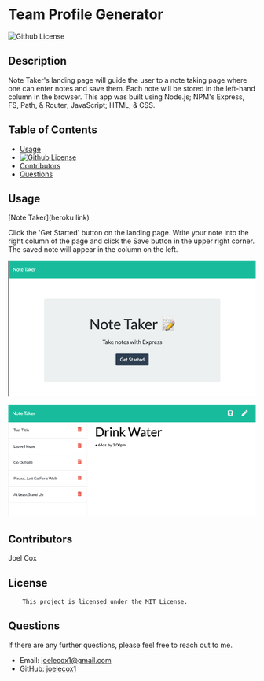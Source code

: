 # Team Profile Generator
  ![Github License](https://img.shields.io/badge/license-MIT-green)
  
  ## Description
  
  Note Taker's landing page will guide the user to a note taking page where one can enter notes and save them. Each note will be stored in the left-hand column in the browser. This app was built using Node.js; NPM's Express, FS, Path, & Router; JavaScript; HTML; & CSS. 

  ## Table of Contents

  * [Usage](#usage)
  * [![Github License](https://img.shields.io/badge/license-MIT-green)](#license)
  * [Contributors](#contributors)
  * [Questions](#questions)
  
  ## Usage

  [Note Taker](heroku link)

  Click the 'Get Started' button on the landing page. Write your note into the right column of the page and click the Save button in the upper right corner. The saved note will appear in the column on the left.

  ![Screenshot of landing page](./public/assets/images/note-taker-screenshot1.png)

  ![Screenshot of application](./public/assets/images/note-taker-screenshot2.png)

  ## Contributors

  Joel Cox

  ## License
      
        This project is licensed under the MIT License.
      

  ## Questions

  If there are any further questions, please feel free to reach out to me. 

  - Email: joelecox1@gmail.com
  - GitHub: [joelecox1](https://github.com/joelecox1)